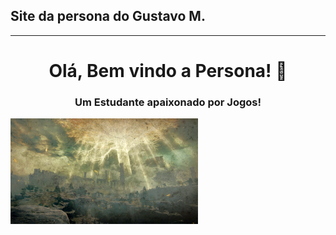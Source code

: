 ## Site da persona do Gustavo M.

---

<h1 align="center">Olá, Bem vindo a Persona! 👋</h1>
<h3 align="center">Um Estudante apaixonado por Jogos!</h3>

<img  src="/assest/1383085.webp" alt="My gf and me" width="300" align="center" />
